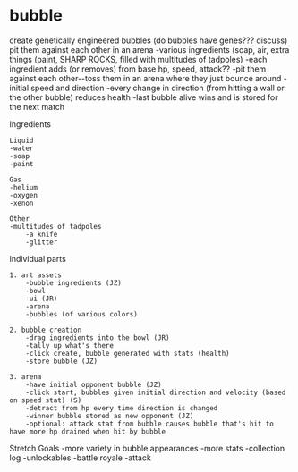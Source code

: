 # bubble


create genetically engineered bubbles (do bubbles have genes??? discuss) pit them against each other in an arena
	-various ingredients (soap, air, extra things (paint, SHARP ROCKS, filled with multitudes of tadpoles)
	-each ingredient adds (or removes) from base hp, speed, attack??
	-pit them against each other--toss them in an arena where they just bounce around
		-initial speed and direction
		-every change in direction (from hitting a wall or the other bubble) reduces health
		-last bubble alive wins and is stored for the next match

Ingredients

	Liquid
	-water
 	-soap
  	-paint
  
 	Gas
	-helium
 	-oxygen
  	-xenon
  
  	Other
   	-multitudes of tadpoles
    	-a knife
     	-glitter
      
Individual parts

	1. art assets
		-bubble ingredients (JZ)
		-bowl
		-ui (JR)
		-arena 
		-bubbles (of various colors)
	
	2. bubble creation
		-drag ingredients into the bowl (JR)
		-tally up what's there 
		-click create, bubble generated with stats (health)
		-store bubble (JZ)
		
	3. arena
		-have initial opponent bubble (JZ)
		-click start, bubbles given initial direction and velocity (based on speed stat) (S)
		-detract from hp every time direction is changed 
		-winner bubble stored as new opponent (JZ)
		-optional: attack stat from bubble causes bubble that's hit to have more hp drained when hit by bubble

Stretch Goals
	-more variety in bubble appearances
 	-more stats
  	-collection log
   	-unlockables
    	-battle royale
     	-attack
